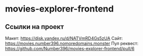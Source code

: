 # movies-explorer-frontend

## Ссылки на проект

Макет: https://disk.yandex.ru/d/NATVmRD4Gs5zUA
Сайт: https://movies.number396.nomoredomains.monster
Пул реквест: https://github.com/Number396/movies-explorer-frontend/pull/6
